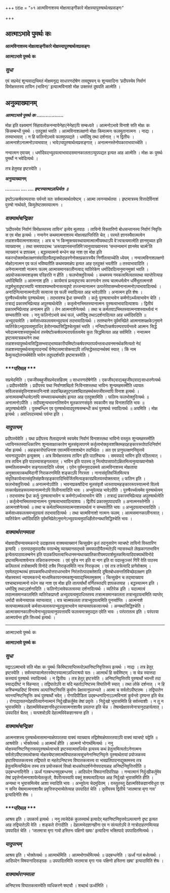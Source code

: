+++
title = "०१ आत्मविनाशस्य मोक्षत्वाङ्गीकारे मोक्षस्यापुरुषार्थत्वप्रसङ्गः"

+++


## आत्माऽभावे पुमर्थः कः

**आत्मविनाशस्य मोक्षत्वाङ्गीकारे मोक्षस्यापुरुषार्थत्वप्रसङ्गः**

**आत्माऽभावे पुमर्थः कः**

### ***सुधा***

एवं सप्रभेदं शून्यवाद्यभिमतं मोक्षमनूद्य साधारणदोषेण तावद्दूषयन् यः शून्यवादिना ‘प्रदीपस्येव निर्वाणं विमोक्षस्तस्य तायिन (भाविन)’ इत्यात्मविनाशो मोक्ष उक्तस्तं दूषयति आत्मेति ।

## **अनुव्याख्यानम्**

***आत्माऽभावे पुमर्थः कः ..................***

मोक्ष इति वक्ष्यमाणं सिंहावलोकनन्यायेनेहा(नेनेहा)पि सम्बध्यते । आत्मनोऽभावे विनाशे सति मोक्षः कः किंसम्बन्धी पुमर्थः । एतदुक्तं भवति । आत्मविनाशलक्षणो मोक्षः किमात्मनः फलमुतानात्मनः । नाद्यः । तस्याभावात् । न हि फलिनोऽभावे फलमुपपद्यते । धर्मादिषु तथा दर्शनात् । न द्वितीयः । आत्मनाशेऽनात्मनोऽप्यभावात् । भावेऽप्यपुरुषार्थत्वप्रसङ्गात् । अनात्मनस्तेनोपकाराभावाच्चेति ।

नन्वात्मन एवायम् । धर्मादिवदभ्युदयत्वाभावादसमानकालताऽप्युपपद्यत इत्यत आह आत्मेति । मोक्षः कः पुमर्थः पुमर्थो न भवेदित्यर्थः ।

तत्र हेतुमाह इष्टस्येति ।

**अनुव्याख्यानम्**

***.......... .... .... इष्टस्यात्माऽवधिर्यतः ॥***

इष्टोऽत्कर्षपरम्परायाः पर्यन्तो यतः सर्वमात्मार्थतयेष्टम् । आत्मा त्वनन्यार्थतया । इष्टमात्रस्य वित्तादेर्विनाशं पुरुषो नार्थयते, किमुतेष्टतमस्यात्मनः ।

### ***वाक्यार्थचन्द्रिका***

‘प्रदीपस्येव निर्वाणं विमोक्षस्तस्य तायिन’ इत्येव मूलपाठः । तायिनो विस्तारिणो बोधसन्तानस्य निर्वाणं निवृत्तिः स एव मोक्ष इत्यर्थः । नन्वनेन कथमात्मनाशस्य मोक्षत्वप्राप्तिरिति चेत् । परमते ज्ञानस्यैवात्मत्वेन तन्नाशस्यैवात्मनाशत्वात् । अत्र च ‘न किन्मुक्त्यवस्थायामात्मात्मीयमथाऽपि वे’त्यत्रत्यमात्मेति ज्ञानमुच्यत इति व्याख्यानम् । तथा समयपादस्थ ‘अरूपज्ञानसन्ततिमि’त्यनुव्याख्यानस्य ‘सन्तन्यमानं ज्ञानमेव चात्मे’ति व्याख्यानं च ज्ञापकम् । बद्धस्यात्मनो बन्धेन सह नाश एव मोक्ष इति मकरन्दोक्तमोक्षलक्षणसंवादितयैतद्वाक्योदाहरणेनोक्तप्रकारस्यैव निर्णीतत्वाच्चेति ध्येयम् । नन्वात्मविनाशलक्षणो मोक्षोऽनात्मन एव फलं भविष्यतीति कथमयमाक्षेप इत्यत आह एतदुक्तं भवतीति ॥ तस्याभावादिति । अनेनात्मनाशो नात्मनः फलम् आत्मासमानकालीनत्वाद् व्यतिरेकेण धर्मादिवदित्यनुमानमुक्तं भवति । अप्रयोजकत्वमाशङ्क्य परिहरति न हीति । फलभोक्तुरित्यर्थः । कथमस्य गमकत्वमित्यतस्तथा व्याप्तेरित्याह धर्मादिष्विति ॥ आत्मनाश इति । कार्यमात्रं प्रत्यदृष्टस्य कारणत्वेन तस्य चात्मधर्मत्वेन धर्मिभूतात्मनाशे तद्धर्मभूतादृष्टस्यापि नाशावश्यम्भावेनासत्यदृष्टे तज्जन्यानात्मन उत्पत्तेरेवासम्भवेनानात्मनोऽप्यभावादित्यर्थः । अनादिनित्यानात्मनोऽपि सत्वात्स एव फली स्यादित्यत आह भावेऽपीति । अनात्मन इति शेषः । पुरुषैरर्थ्यत्वमेव पुरुषार्थत्वम् । तदभावश्च द्वेधा सम्भवति । कर्तुः पुरुषत्वाभावेन कर्मणोऽर्थ्यत्वाभावेन चेति । तत्राद्यं प्रकारमभिप्रेत्याह अपुरुषार्थत्वेति । कतृत्वेनाभिमतस्यानात्मनः पुरुषत्वाभावादित्याशयः । द्वितीयं प्रकारमभिप्रेत्याह अनात्मन इति । तेन आत्मनाशेनेत्यर्थः । तथा च कर्मतयाऽभिमतस्यात्मनाशस्यार्थ्यत्वं न सम्भवतीति भावः । ननु फलिनोऽभावे कथं फलं, धर्मादिषु तथाऽदर्शनादित्यत आह धर्मादिवदिति ॥ अभ्युदयत्वेति । कर्मसाध्यफलत्वमभ्युदयत्वं तदभावादित्यर्थः । ततश्चानेन पूर्वमभिप्रेते आत्मनाशपक्षकेऽनुमाने व्यतिरेकेऽभ्युदयत्वमुपाधिर् हेतोरन्यथासिद्धिश्चेत्युक्तं भवति । नन्विष्टोत्कर्षपरम्परापर्यन्तत्वे आत्मनः सिद्धे भवेदात्मनाशस्यापुमर्थत्वं तस्येष्टोत्कर्षपरम्परापर्यतत्वमेव कुतः सिद्धमित्यत आह सर्वमिति । नन्वात्मन इष्टत्वमात्रकथनेन तथा तन्नाशस्यापुमर्थत्वसिद्धिसम्भवाद्भाष्यकारीयमिष्टोत्कर्षपरम्परापर्यन्तत्वधावनमनर्थकमित्यतो नेदं तन्नाशस्यापुमर्थत्वव्युत्पादनार्थं येनेष्टत्वमात्रोक्त्याऽपि तत्सिद्धेस्तदानर्थक्यं स्यात् । किं नाम कैमुत्यद्योतनार्थमेवेति भावेन तदुपदर्शयति इष्टमात्रस्येति ।

### ***परिमल ***

सप्रभेदमिति । एकजीवबहुजीवप्रभेदसहितम् ॥ साधारणदोषेणेति । एकजीव(वाद)बहुजीव(वाद)साधारणेत्यर्थः ॥ प्रदीपस्येवेति । प्रदीपस्य यथा निर्वाणशब्दितो निःविनाशस्तथा भाविनः शून्यमहमस्मीति ध्यायतः सविलाससंवृतिनाशरूपनिःनाशे तदवच्छिन्नपुद्गलशब्दिताहमर्थरूपजीवस्यापि विनाश इत्यर्थः । अनात्मसम्बन्धित्वेऽनापि सम्भवात्कथमाक्षेप इत्यत आह एतदुक्तमिति । फलिनः फलभोक्तुरित्यर्थः ॥ अनात्मनोऽपीति । तदीयशून्यभावनातिशयेन मूलकारणसंवृतेः स्वकार्येण सह विनाशादिति भावः ॥ अपुरुषार्थत्वेति । पुसम्बन्धिन एव पुरुषार्थत्वादपुरुषसम्बन्धी कथं पुरुषार्थः स्यादित्यर्थः ॥ अयमिति । मोक्ष इत्यर्थः । अवधिपदस्यार्थः पर्यन्त इति ।

### ***यादुपत्यम्***

प्रदीपस्येवेति । यथा प्रदीपस्य तैलाद्यपगमे स्वयमेव निर्वाणं विनाशस्तथा भाविनो वस्तुतः शून्यमहमस्मीति ध्यायिनस्तस्याधिकारिणः शून्यसाक्षात्कारेण मूलसंवृत्यपगमे कर्तृत्वभोक्तृत्वशक्तिमहदहङ्काररूपोपाधिनिर्वाणं मोक्ष इत्यर्थः । अहङ्कारोपाधिनाश एवात्मविनाशशब्देन तदभिप्रेतः । अत एव प्रागुपलक्षणनिवृत्तये भावनाद्युपयोग इत्युक्तम् । अत्र विमोक्षस्तस्य तायिन इति पाठश्चित्यः । समयपादे भाविन इति पठितत्वात् । तत्र तायिन इति पाठस्यासङ्गतत्वात् । भाविन इति पाठस्य तु नित्योपासापरोऽक्षितमित्यनुव्याख्यानोक्तेः सम्मतित्वसम्भवेन सङ्गतत्वादिति ध्येयम् । एतेन पूर्वमनुवादसमये आत्मविनाशस्य मोक्षताया अनुक्तत्वात्कथमिदानीं निराकरणमिति शङ्काऽपि निरस्ता । नानासंवृतिवर्जितमित्यत्र संवृतिकार्यत्वात्संवृतिसंज्ञकैरहङ्कारादिभिर्वर्जितमित्यङ्कारप्रविलयस्योक्तत्वात् ॥ फलिन इति । फलभोक्तुरित्यर्थः ॥ अनात्मनोऽपीति । भावनाप्रकर्षादिना मूलसंवृतौ ध्वस्तायामहङ्काररूपस्यात्मनो विलये तत्कार्यप्रवाहरूपस्यानात्मनोऽपि विलीनत्वादिति भावः । अभ्युपेत्याह भावेऽपीति । पुरुषैरर्थ्यत्वमेव पुरुषार्थत्वम् । तदभावश्च द्वेधा कर्तुः पुरुषत्वाभावेन च कर्मणोऽर्थ्यत्वाभावेन चेति । तत्राद्यं प्रकारमभिप्रेत्याह अपुरुषार्थत्वेति । कर्तृत्वेनाभिमतस्यानात्मनः पुरुषत्वाभावादित्याशयः । द्वितीयं प्रकारमुपपादयति ॥ अनात्मनस्तेनेति । आत्मनाशेनेत्यर्थः ॥ तथा च कर्मताभिमतस्यात्मनाशस्यार्थत्वं न सम्भवतीति भावः ॥ अभ्युदयत्वाभावादिति । कर्मसाध्यफलत्वमभ्युदयत्वं तदभावादित्यर्थः । तथा चात्मविनाशो नात्मनः फलम् । आत्मसमानकालीनत्वात् । व्यतिरेकेण धर्मादिवदिति पूर्वमभिप्रेतेऽनुमानेऽभ्युदयत्वमुपाधिर्हेतोरन्यथासिद्धिश्चेति भावः ।

### ***वाक्यार्थरत्नमाला***

मोक्षवादीयन्यायमकरन्दे उदाहृतस्य वाक्यव्याख्यानं चित्सुखेन कृतं तदनुसारेण व्याचष्टे तायिनो विस्तारिण इत्यादि । एतत्पाठमुपादायैव परग्रन्थेषु व्याख्यानसद्भावे समयपादीयैतन्मतेऽपि न्यासस्थले लेखकागतभाविन इत्येतत्पाठावलम्बनेन इति पाठकल्पितत्वाभिधानमन्यथाख्यातिकारीयमपरार्शमूलकमित्यादिवाक्यार्थविनोदे द्रष्टव्यमित्याशयेनात्र तन्निराकरणाभावः । एवं पूर्वत्र नग इति वा नाग इति वा पदात्कुञ्जरं गिरिं वेति पाठस्य कल्पितत्वं तत्रोक्तमपि विनोदे तत्रैव निराकृतमिति नात्र निराकृतम् । एवं तत्र तत्रेत्यादि प्रागेवोक्तम् । एवमेतद्ग्रन्थस्थं ज्ञापकमभिधायोत्तराधरभावेन निरंतरोत्पादक्लेशादि दूषितबोधसन्ततिविच्छेदलक्षण इति मोक्षस्वरूपं न्यायमकरन्दे माध्यमिकापरनामकशून्यवाद्यभिमतमुक्तम् । चित्सुखेन च तद्य्वाख्याय पश्चाब्दस्यात्मनो वधेन सह नाश एव मोक्ष इति तात्पर्यार्थो वर्णितस्तदपि ज्ञापकतयाह । बद्धस्यात्मन इति । धर्मादिषु तथाऽदर्शनादिति । फलिनोऽभावेफलत्वस्या दर्शनादित्यर्थः । व्यतिरेक इति । यदात्मात्वं तदात्मसमानकालमिति व्यतिरेकप्राप्तौ अभ्युदयत्वमुपाधिस्तस्य तत्रात्मसमानकालता तत्राभ्युदयत्वमिति व्याप्तेर् धर्मादौ सत्वेनव्यापक व्याप्यत्वात् । यत्र चात्मफलता तत्राभ्युदयत्वमिति पुनर्व्याप्तिः । आत्मनाशे सत्यप्यात्मफलत्वे कर्मसाध्यत्वरूपाभ्युदयुत्वाभावेन व्याप्यव्यापकत्वात्यर्थः । अन्यथासिद्धिश्चेति । आत्मासमानकालीनत्वेनाभ्युदयत्वानुपपत्तावपि फलत्वमात्रमुपद्यत एवेति भावः । परंपरातत्व इति । परंपरया आत्मपर्यन्त इति सिध्यर्थ इत्यर्थः ।

------------------------------------------------------------------------

आत्माऽभावे पुमर्थः कः

**आत्माऽभावे पुमर्थः कः**

### ***सुधा***

यद्वाऽऽत्माभावे सति मोक्षः कः पुमर्थः किमिष्टावाप्तिरूपोऽथानिष्टनिवृत्तिरूप इत्यर्थः । नाद्यः । तत्र हेतुर् इष्टस्येति । सर्वस्याप्यात्मेतरस्येष्टस्यात्माऽवधिराश्रयो यतः । आत्मार्थं हि सर्वमिष्टम् । स चेन्न स्यात्तदा कस्यायं पुरुषार्थः स्यादित्यर्थः । न द्वितीयः । तत्र हेतुर् इष्टस्येति । अनिष्टनिवृत्तिरपि पुरुषार्थो भवन्ती तदा स्याद्यदीष्टं न विहन्यात् । तद्विघातेऽपि वा यदि महतोऽनिष्टस्य विघातिनी स्यात् । तथा लोके दर्शनात् । न हि कश्चिन्महदिष्टं विनाश्य अल्पानिष्टनिवत्तिं कुर्वाणः प्रेक्षावानुपलभ्यते । आत्मा च सर्वतोऽपीष्टतमः । तद्विघातेन भवन्त्यनिष्टनिवृत्तिः कथं पुरुषार्थो भवेत् । रोगादिपीडिता उद्बन्धनादिनाऽऽत्मविनाशं कुर्वन्तो दृश्यन्त इति चेन्न । रोगाद्यायतनदेहपरित्यागेनात्मानं निर्दुःखीकर्तुमेव तेषां प्रवृत्तेः । निर्दुःखो भूयासमिति हि सर्वस्याशीः । न तु न भूयासमिति । देहात्मविवेकज्ञानविधुरास्त्वात्मनाशायैव प्रयतन्त इति चेन्न । तेषामप्रेक्षावत्त्वेनात्रानुदाहार्यत्वात् । उपपादितं चैतत् । यत्पशवोऽपि देहात्मविवेकज्ञानवन्त इति ।

### ***वाक्यार्थचन्द्रिका***

आत्मनाशस्य पुरुषार्थत्वसामान्याक्षेपपरतया वाक्यं व्याख्याय तद्विशेषाक्षेपपरतयाऽपि वाक्यं व्याचष्टे यद्वेति ॥ आश्रयेति । भोक्तेत्यर्थः ॥ आत्मार्थं हीति । आत्मनो भोगार्थमित्यर्थः । ननु मोक्षस्यानिष्टनिवृत्तरूपपुरुषार्थत्वाभावे इष्टस्यात्मावधिर्यत इत्यस्य कथं हेतुत्वमित्यतोऽनेनात्मनः सर्वतोऽपीष्टतमत्वोक्त्या मोक्षस्येष्टतमात्मविघातकत्वसूचनेनानिष्टनिवृत्तेः पुरुषार्थतायां प्रयोजकस्य इष्टाविघातकत्वस्य तद्विघाते वा महतेऽनिष्टस्य विघातकत्वस्य वा भावप्रतिपादनाद्युक्तमस्य तत्र हेतुत्वमित्यभिप्रेत्य तस्य तत्र प्रयोजकत्वं विपक्षे बाधकोपदर्शनेनोपपादयन्नाह अनिष्टनिवृत्तिरपीति ॥ उद्बन्धनादिनेति । ऊर्ध्वं गलबन्धनमुद्बन्धनम् । आदिपदेन विषपानादिपरिग्रहः । नन्वात्मानं निर्दुःखीकर्तुमेव तेषां प्रवृत्तेर्नात्मनाशायेत्येतत्कुतो, वैपरीत्यस्यापि वक्तुं शक्यत्वादित्यत आह निर्दुःखो भूयासमिति हीति । अन्यथा न भूयासमित्येव आशा स्यादिति भावः । अभ्युपेत्य चेदमुदितम् । वस्तुतस्तु देहात्मविवेकज्ञानविधुरा एव न सन्ति येषामात्मनाशायैव प्रवृत्तिरुद्भाव्येतेत्याह उपपादितं चेति । तृतीयस्य द्वितीये ‘जातमात्रा मृगा गाव’ इत्यादिनेति शेषः ।

### ***परिमल ***

आश्रय इति । उपकार्य इत्यर्थः । ननु त्यजेदेकं कुलस्यार्थ इत्यादेर् महानिष्टनिवृत्तयेऽल्पत्यागो दृष्ट इत्यत आह तद्विघातेऽपि वेति । शङ्कते रोगादीति । देहात्मभेदज्ञानहीना एव न संत्यतोऽपि ते नात्रोदाहरणमित्याह उपपादितं चेति । ‘जातमात्रा मृगा गावो हस्तिनः पक्षिणो खषाः’ इत्यादिना भक्तिपादे उपपादितमित्यर्थः ।



### ***यादुपत्यम्***

आश्रय इति । भोक्तेत्यर्थः ॥ आत्मार्थमिति । आत्मभोगार्थमित्यर्थः ॥ उद्बन्धनेति । ऊर्ध्वं गलं बध्वेत्यर्थः । आदिपदेन विषपानादिसङ्ग्रहः ॥ उपपादितमिति जातमात्रा मृगा गावः पक्षिणो हस्तिना खषा’ इत्यादाविति शेषः ।

### ***वाक्यार्थरत्नमाला***

अनिष्टस्य विघातकत्वस्येति व्यधिकरणे षष्ट्यौ । शब्दार्थ ऊर्ध्वमिति ।

